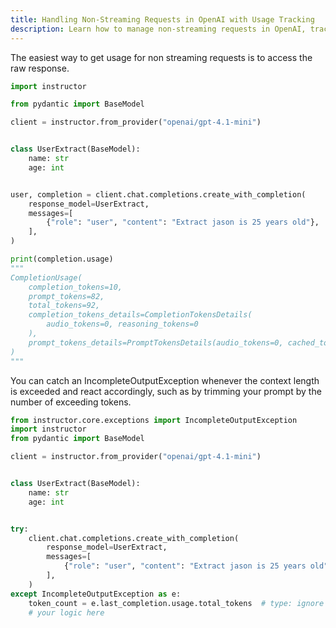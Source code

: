 ```yaml
---
title: Handling Non-Streaming Requests in OpenAI with Usage Tracking
description: Learn how to manage non-streaming requests in OpenAI, track token usage, and handle exceptions with Python.
---
```


The easiest way to get usage for non streaming requests is to access the raw response.

```python
import instructor

from pydantic import BaseModel

client = instructor.from_provider("openai/gpt-4.1-mini")


class UserExtract(BaseModel):
    name: str
    age: int


user, completion = client.chat.completions.create_with_completion(
    response_model=UserExtract,
    messages=[
        {"role": "user", "content": "Extract jason is 25 years old"},
    ],
)

print(completion.usage)
"""
CompletionUsage(
    completion_tokens=10,
    prompt_tokens=82,
    total_tokens=92,
    completion_tokens_details=CompletionTokensDetails(
        audio_tokens=0, reasoning_tokens=0
    ),
    prompt_tokens_details=PromptTokensDetails(audio_tokens=0, cached_tokens=0),
)
"""
```

You can catch an IncompleteOutputException whenever the context length is exceeded and react accordingly, such as by trimming your prompt by the number of exceeding tokens.

```python
from instructor.core.exceptions import IncompleteOutputException
import instructor
from pydantic import BaseModel

client = instructor.from_provider("openai/gpt-4.1-mini")


class UserExtract(BaseModel):
    name: str
    age: int


try:
    client.chat.completions.create_with_completion(
        response_model=UserExtract,
        messages=[
            {"role": "user", "content": "Extract jason is 25 years old"},
        ],
    )
except IncompleteOutputException as e:
    token_count = e.last_completion.usage.total_tokens  # type: ignore
    # your logic here
```
